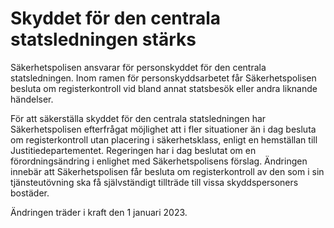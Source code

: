 # Skyddet för den centrala statsledningen stärks

Säkerhetspolisen ansvarar för personskyddet för den centrala statsledningen. Inom ramen för personskyddsarbetet får Säkerhetspolisen besluta om registerkontroll vid bland annat statsbesök eller andra liknande händelser.

För att säkerställa skyddet för den centrala statsledningen har Säkerhetspolisen efterfrågat möjlighet att i fler situationer än i dag besluta om registerkontroll utan placering i säkerhetsklass, enligt en hemställan till Justitiedepartementet. Regeringen har i dag beslutat om en förordningsändring i enlighet med Säkerhetspolisens förslag. Ändringen innebär att Säkerhetspolisen får besluta om registerkontroll av den som i sin tjänsteutövning ska få självständigt tillträde till vissa skyddspersoners bostäder.

Ändringen träder i kraft den 1 januari 2023.
